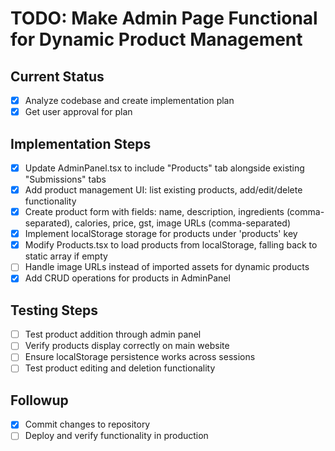 # TODO: Make Admin Page Functional for Dynamic Product Management

## Current Status
- [x] Analyze codebase and create implementation plan
- [x] Get user approval for plan

## Implementation Steps
- [x] Update AdminPanel.tsx to include "Products" tab alongside existing "Submissions" tabs
- [x] Add product management UI: list existing products, add/edit/delete functionality
- [x] Create product form with fields: name, description, ingredients (comma-separated), calories, price, gst, image URLs (comma-separated)
- [x] Implement localStorage storage for products under 'products' key
- [x] Modify Products.tsx to load products from localStorage, falling back to static array if empty
- [ ] Handle image URLs instead of imported assets for dynamic products
- [x] Add CRUD operations for products in AdminPanel

## Testing Steps
- [ ] Test product addition through admin panel
- [ ] Verify products display correctly on main website
- [ ] Ensure localStorage persistence works across sessions
- [ ] Test product editing and deletion functionality

## Followup
- [x] Commit changes to repository
- [ ] Deploy and verify functionality in production
